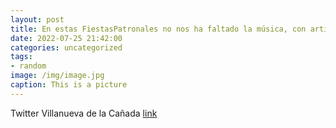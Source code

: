 ```yaml
---
layout: post
title: En estas FiestasPatronales no nos ha faltado la música, con artistas como @anaguerra. 🎶VillanuevaDeLaCañadaSantiagoApóstol2...
date: 2022-07-25 21:42:00
categories: uncategorized
tags:
- random
image: /img/image.jpg
caption: This is a picture
---
```

Twitter Villanueva de la Cañada [link](https://twitter.com/AytoVDLCanada/status/1551641954429050884)
